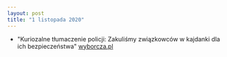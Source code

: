 ```yaml
---
layout: post
title: "1 listopada 2020"
---
```


- "Kuriozalne tłumaczenie policji: Zakuliśmy związkowców w kajdanki dla ich bezpieczeństwa"
  [wyborcza.pl](https://poznan.wyborcza.pl/poznan/7,36001,26467877,policja-zakulismy-zwiazkowcow-w-kajdanki-dla-ich-bezpieczenstwa.html)
